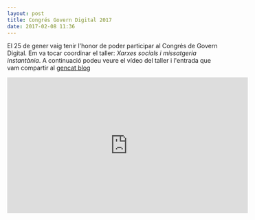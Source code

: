 ```yaml
---
layout: post
title: Congrés Govern Digital 2017
date: 2017-02-08 11:36
---
```

El 25 de gener vaig tenir l'honor de poder participar al Congrés de Govern Digital. Em va tocar coordinar el taller: *Xarxes socials i missatgeria instantània*. A continuació podeu veure el vídeo del taller i l'entrada que vam compartir al [gencat blog](https://generalitat.blog.gencat.cat/2017/02/01/taller-xarxes-socials-i-missatgeria-instantania/)


<iframe width="560" height="315" src="https://www.youtube.com/embed/F3oFwPQ2oV8" frameborder="0" allowfullscreen></iframe>